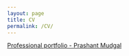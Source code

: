 ```yaml
---
layout: page
title: CV
permalink: /CV/
---
```


<a href="images/Prashant Mudgal_Mangement_Analytics_Jan 2021.pdf" type="application/pdf">Professional portfolio - Prashant Mudgal</a> <br>

<br>


